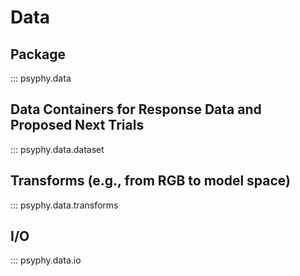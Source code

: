 # Data

## Package

::: psyphy.data

## Data Containers for Response Data and Proposed Next Trials

::: psyphy.data.dataset

## Transforms (e.g., from RGB to model space)

::: psyphy.data.transforms

## I/O

::: psyphy.data.io
